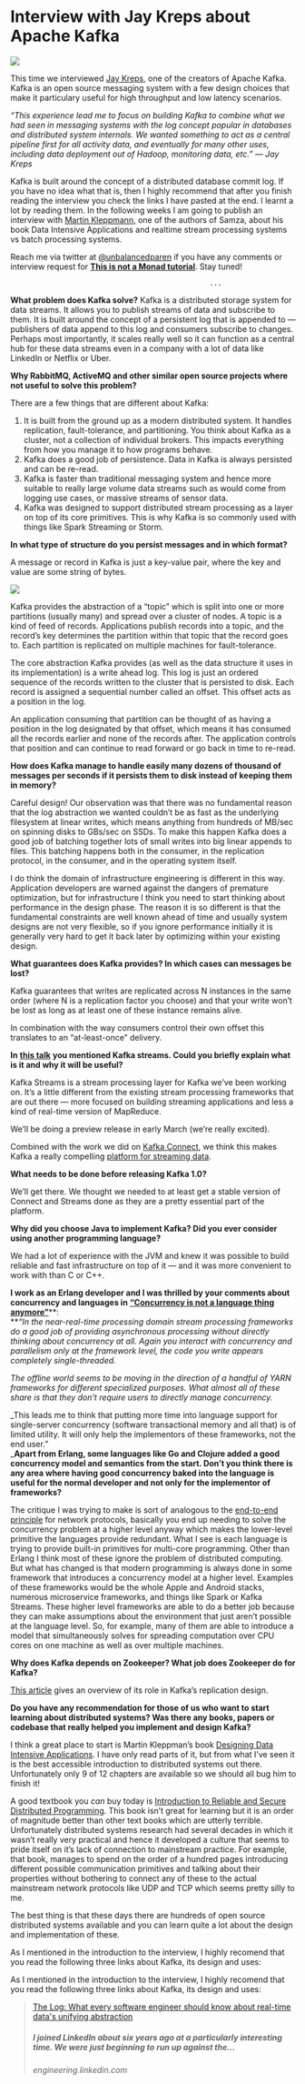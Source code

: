 # Interview with Jay Kreps about Apache Kafka


![](https://miro.medium.com/max/444/1*lRRJqrarJFi5TPtnBm_8hA.jpeg?q=20)

This time we interviewed [Jay Kreps](https://twitter.com/jaykreps), one of the creators of Apache Kafka. Kafka is an open source messaging system with a few design choices that make it particulary useful for high throughput and low latency scenarios.

_“This experience lead me to focus on building Kafka to combine what we had seen in messaging systems with the log concept popular in databases and distributed system internals. We wanted something to act as a central pipeline first for all activity data, and eventually for many other uses, including data deployment out of Hadoop, monitoring data, etc.” — Jay Kreps_

Kafka is built around the concept of a distributed database commit log. If you have no idea what that is, then I highly recommend that after you finish reading the interview you check the links I have pasted at the end. I learnt a lot by reading them.
In the following weeks I am going to publish an interview with [Martin Kleppmann](https://twitter.com/martinkl), one of the authors of Samza, about his book Data Intensive Applications and realtime stream processing systems vs batch processing systems.

Reach me via twitter at [@unbalancedparen](http://twitter.com/unbalancedparen) if you have any comments or interview request for [**This is not a Monad tutorial**](https://medium.com/this-is-not-a-monad-tutorial). Stay tuned!

                                                     ...
       
**What problem does Kafka solve?**
Kafka is a distributed storage system for data streams. It allows you to publish streams of data and subscribe to them. It is built around the concept of a persistent log that is appended to — publishers of data append to this log and consumers subscribe to changes. Perhaps most importantly, it scales really well so it can function as a central hub for these data streams even in a company with a lot of data like LinkedIn or Netflix or Uber.

**Why RabbitMQ, ActiveMQ and other similar open source projects where not useful to solve this problem?**

There are a few things that are different about Kafka:

1.  It is built from the ground up as a modern distributed system. It handles replication, fault-tolerance, and partitioning. You think about Kafka as a cluster, not a collection of individual brokers. This impacts everything from how you manage it to how programs behave.
2.  Kafka does a good job of persistence. Data in Kafka is always persisted and can be re-read.
3.  Kafka is faster than traditional messaging system and hence more suitable to really large volume data streams such as would come from logging use cases, or massive streams of sensor data.
4.  Kafka was designed to support distributed stream processing as a layer on top of its core primitives. This is why Kafka is so commonly used with things like Spark Streaming or Storm.

**In what type of structure do you persist messages and in which format?**

A message or record in Kafka is just a key-value pair, where the key and value are some string of bytes.

![](https://miro.medium.com/max/300/0*4N-FW2mHbx6AsraV.)

Kafka provides the abstraction of a “topic” which is split into one or more partitions (usually many) and spread over a cluster of nodes. A topic is a kind of feed of records. Applications publish records into a topic, and the record’s key determines the partition within that topic that the record goes to. Each partition is replicated on multiple machines for fault-tolerance.

The core abstraction Kafka provides (as well as the data structure it uses in its implementation) is a write ahead log. This log is just an ordered sequence of the records written to the cluster that is persisted to disk. Each record is assigned a sequential number called an offset. This offset acts as a position in the log.

An application consuming that partition can be thought of as having a position in the log designated by that offset, which means it has consumed all the records earlier and none of the records after. The application controls that position and can continue to read forward or go back in time to re-read.

**How does Kafka manage to handle easily many dozens of thousand of messages per seconds if it persists them to disk instead of keeping them in memory?**

Careful design! Our observation was that there was no fundamental reason that the log abstraction we wanted couldn’t be as fast as the underlying filesystem at linear writes, which means anything from hundreds of MB/sec on spinning disks to GBs/sec on SSDs. To make this happen Kafka does a good job of batching together lots of small writes into big linear appends to files. This batching happens both in the consumer, in the replication protocol, in the consumer, and in the operating system itself.

I do think the domain of infrastructure engineering is different in this way. Application developers are warned against the dangers of premature optimization, but for infrastructure I think you need to start thinking about performance in the design phase. The reason it is so different is that the fundamental constraints are well known ahead of time and usually system designs are not very flexible, so if you ignore performance initially it is generally very hard to get it back later by optimizing within your existing design.

**What guarantees does Kafka provides? In which cases can messages be lost?**

Kafka guarantees that writes are replicated across N instances in the same order (where N is a replication factor you choose) and that your write won’t be lost as long as at least one of these instance remains alive.

In combination with the way consumers control their own offset this translates to an “at-least-once” delivery.

**In** [**this talk**](https://youtu.be/9RMOc0SwRro) **you mentioned Kafka streams. Could you briefly explain what is it and why it will be useful?**

Kafka Streams is a stream processing layer for Kafka we’ve been working on. It’s a little different from the existing stream processing frameworks that are out there — more focused on building streaming applications and less a kind of real-time version of MapReduce.

We’ll be doing a preview release in early March (we’re really excited).

Combined with the work we did on [Kafka Connect](http://www.confluent.io/blog/announcing-kafka-connect-building-large-scale-low-latency-data-pipelines), we think this makes Kafka a really compelling [platform for streaming data](http://www.confluent.io/blog/stream-data-platform-1/).

**What needs to be done before releasing Kafka 1.0?**

We’ll get there. We thought we needed to at least get a stable version of Connect and Streams done as they are a pretty essential part of the platform.

**Why did you choose Java to implement Kafka? Did you ever consider using another programming language?**

We had a lot of experience with the JVM and knew it was possible to build reliable and fast infrastructure on top of it — and it was more convenient to work with than C or C++.

**I work as an Erlang developer and I was thrilled by your comments about concurrency and languages in** [**“Concurrency is not a language thing anymore”**](http://blog.empathybox.com/post/90318905473/concurrency-is-not-a-language-thing-anymore)**:  
**_“In the near-real-time processing domain stream processing frameworks do a good job of providing asynchronous processing without directly thinking about concurrency at all. Again you interact with concurrency and parallelism only at the framework level, the code you write appears completely single-threaded._

_The offline world seems to be moving in the direction of a handful of YARN frameworks for different specialized purposes. What almost all of these share is that they don’t require users to directly manage concurrency._

_This leads me to think that putting more time into language support for single-server concurrency (software transactional memory and all that) is of limited utility. It will only help the implementors of these frameworks, not the end user.”  
_**Apart from Erlang, some languages like Go and Clojure added a good concurrency model and semantics from the start. Don’t you think there is any area where having good concurrency baked into the language is useful for the normal developer and not only for the implementor of frameworks?**

The critique I was trying to make is sort of analogous to the [end-to-end principle](https://en.wikipedia.org/wiki/End-to-end_principle) for network protocols, basically you end up needing to solve the concurrency problem at a higher level anyway which makes the lower-level primitive the languages provide redundant. What I see is each language is trying to provide built-in primitives for multi-core programming. Other than Erlang I think most of these ignore the problem of distributed computing. But what has changed is that modern programming is always done in some framework that introduces a concurrency model at a higher level. Examples of these frameworks would be the whole Apple and Android stacks, numerous microservice frameworks, and things like Spark or Kafka Streams. These higher level frameworks are able to do a better job because they can make assumptions about the environment that just aren’t possible at the language level. So, for example, many of them are able to introduce a model that simultaneously solves for spreading computation over CPU cores on one machine as well as over multiple machines.

**Why does Kafka depends on Zookeeper? What job does Zookeeper do for Kafka?**

[This article](http://www.confluent.io/blog/distributed-consensus-reloaded-apache-zookeeper-and-replication-in-kafka) gives an overview of its role in Kafka’s replication design.

**Do you have any recommendation for those of us who want to start learning about distributed systems? Was there any books, papers or codebase that really helped you implement and design Kafka?**

I think a great place to start is Martin Kleppman’s book [Designing Data Intensive Applications](http://shop.oreilly.com/product/0636920032175.do?cmp=af-strata-books-videos-product_cj_9781491903094_%25zp). I have only read parts of it, but from what I’ve seen it is the best accessible introduction to distributed systems out there. Unfortunately only 9 of 12 chapters are available so we should all bug him to finish it!

A good textbook you _can_ buy today is [Introduction to Reliable and Secure Distributed Programming](http://www.amazon.com/Introduction-Reliable-Secure-Distributed-Programming/dp/3642152597). This book isn’t great for learning but it is an order of magnitude better than other text books which are utterly terrible. Unfortunately distributed systems research had several decades in which it wasn’t really very practical and hence it developed a culture that seems to pride itself on it’s lack of connection to mainstream practice. For example, that book, manages to spend on the order of a hundred pages introducing different possible communication primitives and talking about their properties without bothering to connect any of these to the actual mainstream network protocols like UDP and TCP which seems pretty silly to me.

The best thing is that these days there are hundreds of open source distributed systems available and you can learn quite a lot about the design and implementation of these.

 As I mentioned in the introduction to the interview, I highly recomend that you read the following three links about Kafka, its design and uses:

 As I mentioned in the introduction to the interview, I highly recomend that you read the following three links about Kafka, its design and uses:

>[ The Log: What every software engineer should know about real-time data's unifying abstraction](https://engineering.linkedin.com/distributed-systems/log-what-every-software-engineer-should-know-about-real-time-datas-unifying)
>##### I joined LinkedIn about six years ago at a particularly interesting time. We were just beginning to run up against the…
>###### engineering.linkedin.com

